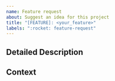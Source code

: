 ```yaml
---
name: Feature request
about: Suggest an idea for this project
title: "[FEATURE]: <your_feature>"
labels: ":rocket: feature-request"
---
```


<!-- Before submitting an issue, please read https://github.com/simplifylabs/remark/blob/main/CONTRIBUTING.md -->

## Detailed Description

<!-- Provide a detailed description of the change or addition you are proposing -->

## Context

<!-- Why is this change important to you? How would you use it? -->
<!-- How can it benefit other users? -->
